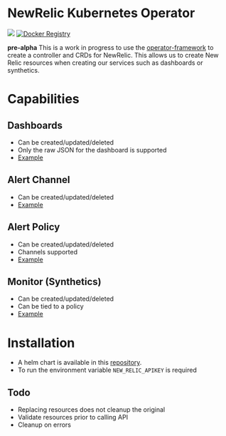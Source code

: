 # NewRelic Kubernetes Operator

[![](https://images.microbadger.com/badges/image/sstarcher/newrelic-operator.svg)](http://microbadger.com/images/sstarcher/newrelic-operator "Get your own image badge on microbadger.com")
[![Docker Registry](https://img.shields.io/docker/pulls/sstarcher/newrelic-operator.svg)](https://registry.hub.docker.com/u/sstarcher/newrelic-operator)&nbsp;

__pre-alpha__ This is a work in progress to use the [operator-framework](https://github.com/operator-framework/operator-sdk) to create a controller and CRDs for NewRelic.  This allows us to create New Relic resources when creating  our services such as dashboards or synthetics.

# Capabilities

## Dashboards
* Can be created/updated/deleted
* Only the raw JSON for the dashboard is supported
* [Example](./examples/dashboard.yaml)

## Alert Channel
* Can be created/updated/deleted
* [Example](./examples/alert_channel.yaml)

## Alert Policy
* Can be created/updated/deleted
* Channels supported
* [Example](./examples/alert_policy.yaml)

## Monitor (Synthetics)
* Can be created/updated/deleted
* Can be tied to a policy
* [Example](./examples/monitor.yaml)


# Installation
* A helm chart is available in this [repository](./helm/newrelic-operator).
* To run the environment variable `NEW_RELIC_APIKEY` is required


## Todo
* Replacing resources does not cleanup the original
* Validate resources prior to calling API
* Cleanup on errors
